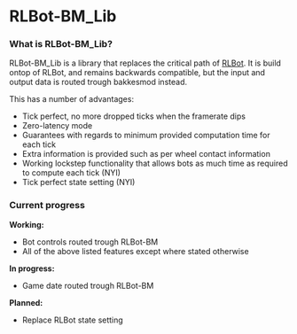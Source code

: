 # RLBot-BM_Lib

### What is RLBot-BM_Lib?

RLBot-BM_Lib is a library that replaces the critical path of [RLBot](https://rlbot.org/). 
It is build ontop of RLBot, and remains backwards compatible, but the input and output data is routed trough bakkesmod instead.

This has a number of advantages:
* Tick perfect, no more dropped ticks when the framerate dips
* Zero-latency mode
* Guarantees with regards to minimum provided computation time for each tick
* Extra information is provided such as per wheel contact information
* Working lockstep functionality that allows bots as much time as required to compute each tick (NYI)
* Tick perfect state setting (NYI)

### Current progress

**Working:**
* Bot controls routed trough RLBot-BM
* All of the above listed features except where stated otherwise

**In progress:**
* Game date routed trough RLBot-BM

**Planned:**
* Replace RLBot state setting
